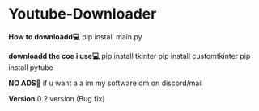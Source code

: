# Youtube-Downloader

**How to downloadd💻**
pip install main.py

**downloadd the coe i use💻**
pip install tkinter
pip install customtkinter
pip install pytube

**NO ADS🔴**
if u want a a im my software dm on discord/mail


**Version**
0.2 version (Bug fix)



